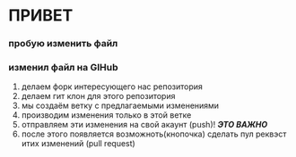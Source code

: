 # ПРИВЕТ

### пробую изменить файл

### изменил файл на GIHub

1. делаем форк интересующего нас репозитория
2. делаем гит клон для этого репозитория
3. мы создаём ветку с предлагаемыми изменениями
4. производим изменения только в этой ветке
5. отправляем эти изменения на свой акаунт (push)! 
*****ЭТО ВАЖНО*****
6. после этого появляется возможноть(кнопочка) сделать пул реквэст итих изменений (pull request)